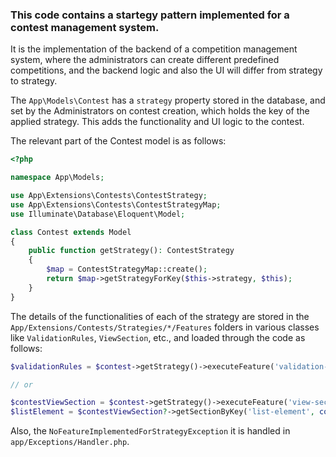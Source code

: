 ### This code contains a startegy pattern implemented for a contest management system.

It is the implementation of the backend of a competition management system,
where the administrators can create different predefined competitions,
and the backend logic and also the UI will differ from strategy to strategy.

The `App\Models\Contest` has a `strategy` property stored in the database, and set by the Administrators on contest creation,
which holds the key of the applied strategy. This adds the functionality and UI logic to the contest. 

The relevant part of the Contest model is as follows:

```php
<?php

namespace App\Models;

use App\Extensions\Contests\ContestStrategy;
use App\Extensions\Contests\ContestStrategyMap;
use Illuminate\Database\Eloquent\Model;

class Contest extends Model
{
    public function getStrategy(): ContestStrategy
    {
        $map = ContestStrategyMap::create();
        return $map->getStrategyForKey($this->strategy, $this);
    }
}
```

The details of the functionalities of each of the strategy are stored in the `App/Extensions/Contests/Strategies/*/Features`
folders in various classes like `ValidationRules`, `ViewSection`, etc., and loaded through the code as follows:

```PHP
$validationRules = $contest->getStrategy()->executeFeature('validation-rules');

// or

$contestViewSection = $contest->getStrategy()->executeFeature('view-section');
$listElement = $contestViewSection?->getSectionByKey('list-element', compact($product));
```

Also, the `NoFeatureImplementedForStrategyException` it is handled in `app/Exceptions/Handler.php`.